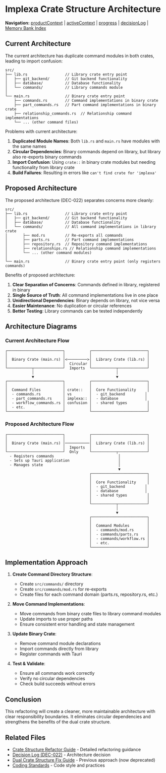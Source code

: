# Implexa Crate Structure Architecture

**Navigation:** [productContext](./productContext.md) | [activeContext](./activeContext.md) | [progress](./progress.md) | [decisionLog](./decisionLog.md) | [Memory Bank Index](./memory-bank-index.md)

## Current Architecture

The current architecture has duplicate command modules in both crates, leading to import confusion:

```
src/
├── lib.rs                 // Library crate entry point
│   ├── git_backend/       // Git backend functionality
│   ├── database/          // Database functionality 
│   └── commands/          // Library commands module
│
└── main.rs                // Binary crate entry point
    ├── commands.rs        // Command implementations in binary crate
    ├── part_commands.rs   // Part command implementations in binary crate
    ├── relationship_commands.rs  // Relationship command implementations
    └── ... (other command files)
```

Problems with current architecture:
1. **Duplicated Module Names**: Both `lib.rs` and `main.rs` have modules with the same names
2. **Circular Dependencies**: Binary commands depend on library, but library also re-exports binary commands
3. **Import Confusion**: Using `crate::` in binary crate modules but needing functionality from library crate
4. **Build Failures**: Resulting in errors like `can't find crate for 'implexa'`

## Proposed Architecture

The proposed architecture (DEC-022) separates concerns more cleanly:

```
src/
├── lib.rs                 // Library crate entry point
│   ├── git_backend/       // Git backend functionality
│   ├── database/          // Database functionality 
│   └── commands/          // All command implementations in library crate
│       ├── mod.rs         // Re-exports all commands
│       ├── parts.rs       // Part command implementations
│       ├── repository.rs  // Repository command implementations
│       ├── relationships.rs // Relationship command implementations
│       └── ... (other command modules)
│
└── main.rs                // Binary crate entry point (only registers commands)
```

Benefits of proposed architecture:
1. **Clear Separation of Concerns**: Commands defined in library, registered in binary
2. **Single Source of Truth**: All command implementations live in one place
3. **Unidirectional Dependencies**: Binary depends on library, not vice versa
4. **Easier Maintenance**: No duplication or circular references
5. **Better Testing**: Library commands can be tested independently

## Architecture Diagrams

### Current Architecture Flow

```
┌─────────────────────────┐           ┌─────────────────────────┐
│                         │           │                         │
│  Binary Crate (main.rs) │<─────────>│  Library Crate (lib.rs) │
│                         │  Circular │                         │
└───────────┬─────────────┘  Imports  └───────────┬─────────────┘
            │                                     │
            ▼                                     ▼
┌─────────────────────────┐           ┌─────────────────────────┐
│                         │           │                         │
│  Command Files          │ crate::   │  Core Functionality     │
│  - commands.rs          │ vs        │  - git_backend         │
│  - part_commands.rs     │ implexa:: │  - database            │
│  - workflow_commands.rs │ confusion │  - shared types         │
│  - etc.                 │           │                         │
└─────────────────────────┘           └─────────────────────────┘
```

### Proposed Architecture Flow

```
┌─────────────────────────┐           ┌─────────────────────────┐
│                         │           │                         │
│  Binary Crate (main.rs) │───────────│  Library Crate (lib.rs) │
│                         │  Imports  │                         │
└─────────────────────────┘  Only     └───────────┬─────────────┘
  - Registers commands                             │
  - Sets up Tauri application                      │
  - Manages state                                  │
                                                   ▼
                                      ┌─────────────────────────┐
                                      │                         │
                                      │  Core Functionality     │
                                      │  - git_backend         │
                                      │  - database            │
                                      │  - shared types         │
                                      │                         │
                                      └───────────┬─────────────┘
                                                  │
                                                  ▼
                                      ┌─────────────────────────┐
                                      │                         │
                                      │  Command Modules        │
                                      │  - commands/mod.rs      │
                                      │  - commands/parts.rs    │
                                      │  - commands/workflow.rs │
                                      │  - etc.                 │
                                      └─────────────────────────┘
```

## Implementation Approach

1. **Create Command Directory Structure**: 
   - Create `src/commands/` directory
   - Create `src/commands/mod.rs` for re-exports
   - Create files for each command domain (parts.rs, repository.rs, etc.)

2. **Move Command Implementations**:
   - Move commands from binary crate files to library command modules
   - Update imports to use proper paths
   - Ensure consistent error handling and state management

3. **Update Binary Crate**:
   - Remove command module declarations
   - Import commands directly from library
   - Register commands with Tauri

4. **Test & Validate**:
   - Ensure all commands work correctly
   - Verify no circular dependencies
   - Check build succeeds without errors

## Conclusion

This refactoring will create a cleaner, more maintainable architecture with clear responsibility boundaries. It eliminates circular dependencies and strengthens the benefits of the dual crate structure.

## Related Files
- [Crate Structure Refactor Guide](./crate-structure-refactor.md) - Detailed refactoring guidance
- [Decision Log (DEC-022)](./decisionLog.md#dec-022---crate-structure-refactoring) - Architecture decision
- [Dual Crate Structure Fix Guide](./dual-crate-structure-fix.md) - Previous approach (now deprecated)
- [Coding Standards](./coding-standards.md) - Code style and practices